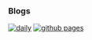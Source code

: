 ### Blogs

[![daily](https://github.com/AirChen/Blogs/actions/workflows/daily.yaml/badge.svg?branch=master&event=status)](https://github.com/AirChen/Blogs/actions/workflows/daily.yaml)
[![github pages](https://github.com/AirChen/Blogs/actions/workflows/gh-pages.yml/badge.svg?branch=master)](https://github.com/AirChen/Blogs/actions/workflows/gh-pages.yml)

[]()
